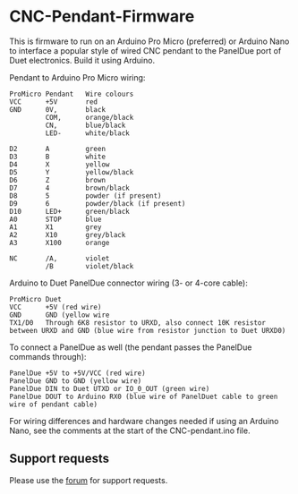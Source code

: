 # CNC-Pendant-Firmware

This is firmware to run on an Arduino Pro Micro (preferred) or Arduino Nano to interface a popular style of wired CNC pendant to the PanelDue port of Duet electronics. Build it using Arduino. 

Pendant to Arduino Pro Micro wiring:

```
ProMicro Pendant   Wire colours
VCC      +5V       red
GND      0V,       black
         COM,      orange/black
         CN,       blue/black
         LED-      white/black

D2       A         green
D3       B         white
D4       X         yellow
D5       Y         yellow/black
D6       Z         brown
D7       4         brown/black
D8       5         powder (if present)
D9       6         powder/black (if present)
D10      LED+      green/black
A0       STOP      blue
A1       X1        grey
A2       X10       grey/black
A3       X100      orange

NC       /A,       violet
         /B        violet/black
```

Arduino to Duet PanelDue connector wiring (3- or 4-core cable):
```
ProMicro Duet
VCC      +5V (red wire)
GND      GND (yellow wire
TX1/D0   Through 6K8 resistor to URXD, also connect 10K resistor between URXD and GND (blue wire from resistor junction to Duet URXD0)
```

To connect a PanelDue as well (the pendant passes the PanelDue commands through):
```
PanelDue +5V to +5V/VCC (red wire)
PanelDue GND to GND (yellow wire)
PanelDue DIN to Duet UTXD or IO_0_OUT (green wire)
PanelDue DOUT to Arduino RX0 (blue wire of PanelDuet cable to green wire of pendant cable)
```

For wiring differences and hardware changes needed if using an Arduino Nano, see the comments at the start of the CNC-pendant.ino file.

## Support requests

Please use the [forum](https://forum.duet3d.com) for support requests.
